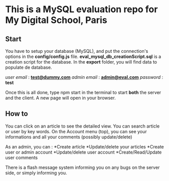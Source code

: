# This is a MySQL evaluation repo for My Digital School, Paris

## Start

You have to setup your database (MySQL), and put the connection's options in the **config/config.js** file.
**eval_mysql_db_creationScript.sql** is a creation script for the database.
In the **export** folder, you will find data to populate de database.

*user email* : **test@dummy.com**
*admin email* : **admin@eval.com**
*password* : **test**

Once this is all done, type npm start in the terminal to start **both** the server and the client.
A new page will open in your browser.

## How to

You can click on an article to see the detailed view.
You can search article or user by key words.
On the Account menu (top), you can see your informations and all your comments (possibly update/delete)
 
As an admin, you can :
 *Create article
 *Update/delete your articles
 *Create user or admin account
 *Update/delete user account
 *Create/Read/Update user comments
 
There is a flash message system informing you on any bugs on the server side, or simply informing you.
